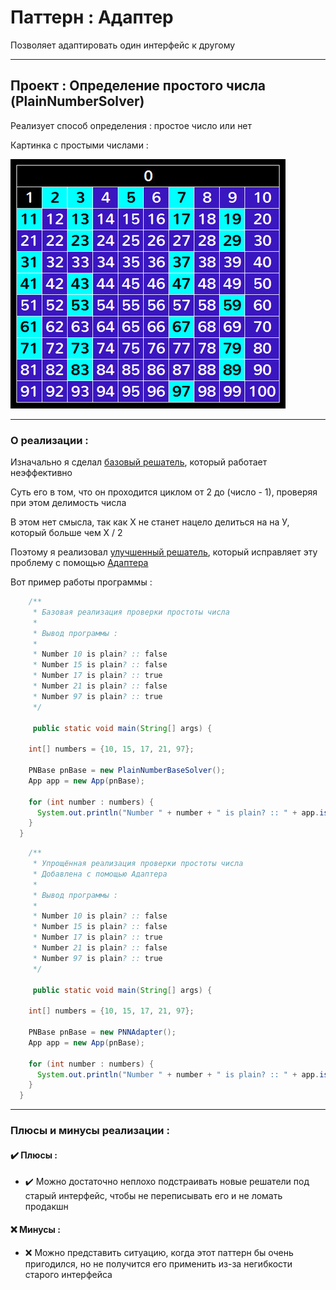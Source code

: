 # Паттерн : Адаптер

Позволяет адаптировать один интерфейс к другому

----

## Проект : Определение простого числа (PlainNumberSolver)

Реализует способ определения : простое число или нет

Картинка с простыми числами :

![PlainNumber.jpg](https://github.com/andybeardness/Learning-OOP/blob/main/imgs/PlainNumber.jpg)

----

### О реализации :

Изначально я сделал [базовый решатель](https://github.com/andybeardness/Learning-OOP/blob/main/08-Adapter-PlainNumberSolver/src/PlainNumberBase/PlainNumberBaseSolver.java), который работает неэффективно

Суть его в том, что он проходится циклом от 2 до (число - 1), проверяя при этом делимость числа

В этом нет смысла, так как Х не станет нацело делиться на на У, который больше чем Х / 2

Поэтому я реализовал [улучшенный решатель](https://github.com/andybeardness/Learning-OOP/blob/main/08-Adapter-PlainNumberSolver/src/PlainNumberNew/PlainNumberNewSolver.java), который исправляет эту проблему c помощью [Адаптера](https://github.com/andybeardness/Learning-OOP/blob/main/08-Adapter-PlainNumberSolver/src/PlainNumberNew/PNNAdapter.java)

Вот пример работы программы :

```java
	/**
	 * Базовая реализация проверки простоты числа
	 *
	 * Вывод программы :
	 *
	 * Number 10 is plain? :: false
	 * Number 15 is plain? :: false
	 * Number 17 is plain? :: true
	 * Number 21 is plain? :: false
	 * Number 97 is plain? :: true
	 */

	 public static void main(String[] args) {

    int[] numbers = {10, 15, 17, 21, 97};

    PNBase pnBase = new PlainNumberBaseSolver();
    App app = new App(pnBase);

    for (int number : numbers) {
      System.out.println("Number " + number + " is plain? :: " + app.isPlainNumber(number));
    }
  }
```

```java
	/**
	 * Упрощённая реализация проверки простоты числа
	 * Добавлена с помощью Адаптера
	 *
	 * Вывод программы :
	 *
	 * Number 10 is plain? :: false
	 * Number 15 is plain? :: false
	 * Number 17 is plain? :: true
	 * Number 21 is plain? :: false
	 * Number 97 is plain? :: true
	 */

	 public static void main(String[] args) {

    int[] numbers = {10, 15, 17, 21, 97};

    PNBase pnBase = new PNNAdapter();
    App app = new App(pnBase);

    for (int number : numbers) {
      System.out.println("Number " + number + " is plain? :: " + app.isPlainNumber(number));
    }
  }
```

----

### Плюсы и минусы реализации : 

#### ✔️ Плюсы :

- ✔️ Можно достаточно неплохо подстраивать новые решатели под старый интерфейс, чтобы не переписывать его и не ломать продакшн

#### ❌ Минусы :

- ❌ Можно представить ситуацию, когда этот паттерн бы очень пригодился, но не получится его применить из-за негибкости старого интерфейса
